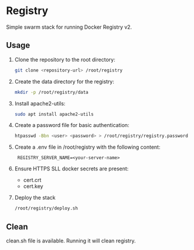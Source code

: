 # Registry

Simple swarm stack for running Docker Registry v2.

## Usage

1. Clone the repository to the root directory:

    ```bash
    git clone <repository-url> /root/registry
    ```

2. Create the data directory for the registry:

    ```bash
    mkdir -p /root/registry/data
    ```

3. Install apache2-utils:

    ```bash
    sudo apt install apache2-utils
    ```

4. Create a password file for basic authentication:

    ```bash
    htpasswd -Bbn <user> <password> > /root/registry/registry.password
    ```

5. Create a .env file in /root/registry with the following content:

    ```env
     REGISTRY_SERVER_NAME=<your-server-name>
    ```

6. Ensure HTTPS SLL docker secrets are present:
    -   cert.crt
    -   cert.key

7. Deploy the stack
    ```bash
    /root/registry/deploy.sh
    ```

## Clean

clean.sh file is available. Running it will clean registry.
